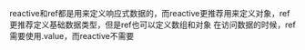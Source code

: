 reactive和ref都是用来定义响应式数据的，而reactive更推荐用来定义对象，ref更推荐定义基础数据类型，但是ref也可以定义数组和对象
在访问数据的时候，ref需要使用.value，而reactive不需要
